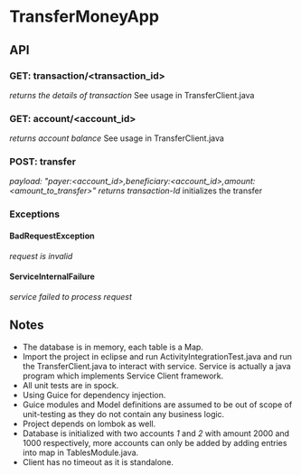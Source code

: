 # TransferMoneyApp
## API
### GET: transaction/<transaction_id>
*returns the details of transaction*
See usage in TransferClient.java
### GET: account/<account_id>
*returns account balance*
See usage in TransferClient.java
### POST: transfer
*payload: "payer:<account_id>,beneficiary:<account_id>,amount:<amount_to_transfer>"*
*returns transaction-Id*
initializes the transfer

### Exceptions
#### BadRequestException
*request is invalid*
#### ServiceInternalFailure
*service failed to process request*

## Notes
* The database is in memory, each table is a Map.
* Import the project in eclipse and run ActivityIntegrationTest.java and run the TransferClient.java to interact with service. Service is actually a java program which implements Service Client framework.
* All unit tests are in spock.
* Using Guice for dependency injection.
* Guice modules and Model definitions are assumed to be out of scope of unit-testing as they do not contain any business logic.
* Project depends on lombok as well.
* Database is initialized with two accounts *1* and *2* with amount 2000 and 1000 respectively, more accounts can only be added by adding entries into map in TablesModule.java.
* Client has no timeout as it is standalone.
